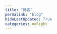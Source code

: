 ```yaml
---
title: "博客"
permalink: "blog"
hideLastUpdated: True
categories: noRight
---
```

<!--参考大佬的界面 https://xin-tan.com/guide/  暂时 404 了，作者更新网站地址为 https://xxoo521.com/ 不知道是不是放弃vuepress了  -->  
<!-- > 最近更新 👇 -->

<template>
    <div>
    <!--标签列表-->
      <div class="my-blog-head">
        <h3>标签 </h3>
        <div class="my-tag-box">
          <div
            class='my-tags' 
            :class="{ 'select-tag': tag == selectedTag, 'normal-tag': tag != selectedTag }"
            @click="myFlitter( tag )"
            v-for="tag in tags"
            style="margin: 5px;">{{ tag == 'blog' ? '全部' : tag }}</div>
        </div>
      </div>
      <el-divider></el-divider>
      <div class="my-card" :body-style="{ padding: '5px' }" v-for="(post, index) in topPublishPosts">
        <div>
          <span class="page-title"><el-link :underline="false" :href="post.path" type="primary"><strong>{{ post.title }}</strong></el-link></span>
          <div v-if="post.frontmatter.tag" style="display: inline-block; float: right;">
            <span class="this-tag"
              v-for="item in post.frontmatter.tag"
              @click="myFlitter( item )"
              ><span v-if="item !== 'blog'">{{ item }}</span></span>
          </div>
          <div class="bottom clearfix">
            <br>
            <span><small><i class="el-icon-time"></i>  {{ post.formatDay }}</small></span>
            <el-link
              class="read-more"
              :href="post.path" 
              type="primary" 
              :underline="false"
            >阅读全文</el-link>
          </div>
        </div>
      </div>
      <div @click="loadMore" class="page-guide-btn" v-show="showBtn">
        <div ref="btn">加载更多</div>
      </div>
    </div>
</template>

<script>
export default {
  data() {
    return {
      step: 12,
      posts: [],
      tags: [],
      page: 1,
      num: 0,
      showBtn: true,
      selectedTag: "blog"
    }
  },

  mounted() {
    this.posts = []
    var temp = this.$site.pages
    // 筛选标签中带有 blog 标志的文章

    for (var i = 0; i < temp.length; i++) {
      if (temp[i].frontmatter.tag) {
        var tempTag = temp[i].frontmatter.tag
        for (var j = 0; j < tempTag.length; j++){
          var isInTags = false
          for (var k = 0; k < this.tags.length; k++){
            if (tempTag[j] === this.tags[k]){
              isInTags = true
            }
          }
          if (!isInTags) {
            this.tags.push(tempTag[j])
          }
        }
        if (tempTag == 'blog' || 'blog' == tempTag[0]){
          this.posts.push(temp[i])
        }
      }
    }

    // 前端体系标签顺序化（之前标签顺序不对）
    let newTags = []
    let tagObj = {}
    this.tags.forEach(tagItem => {
        let tagArr = tagItem.split('.');
        tagArr[1]
          ? tagObj[+tagArr[0]] = tagItem
          : tagObj[-1] = tagItem
    })
    this.tags = Object.values(tagObj)
    let tem = this.tags.splice(this.tags.length - 1, 1)[0]
    this.tags.unshift(tem)

    this.num = this.posts.length
  },

  computed: {
    topPublishPosts() {
      this.showBtn =  this.page * this.step < this.num
      return this.getTopKPosts(this.page * this.step)
    }
  },

  methods: {
    getTopKPosts(num) {
      const re = /.*\/(.*?)\.(html|md)/

      return this.posts
        .map(post => {
          const execs = re.exec(post.relativePath)
          return {
            ...post,
            updateTimestamp: (new Date(post.frontmatter.date)).getTime(),
            filename: execs ? execs['1'] : '',
            formatDay: this.formatDate(new Date(post.frontmatter.date))
          }
        })
        .sort((a, b) => b.updateTimestamp - a.updateTimestamp)
        .slice(0, num)
    },
    
    formatDate(date) {
      if (!(date instanceof Date)) {
        return 
      }

      return `${date.getFullYear()}-${date.getMonth() + 1}-${date.getDate()}`
    },

    loadMore() {
      this.page += 1
    },

    myFlitter(tag) {
      this.selectedTag = tag
      this.page = 1
      this.posts = []
      var temp = this.$site.pages

      for (var i = 0; i < temp.length; i++) {
        if (temp[i].frontmatter.tag) {
          var tempTag = temp[i].frontmatter.tag

          for (var j = 0; j < tempTag.length; j++) {
            if (tempTag[j] === tag) {
              this.posts.push(temp[i])
              break
            }
          }
        }
      }
      // console.log(this.posts)
      this.num = this.posts.length
    }
  }
}
</script>

<style lang="stylus" scoped>
.my-tag-box {
  /* height: 100px; */
  display: flex;
  flex-flow: row wrap;
  align-content: flex-start
}

.my-tags {
  padding: 0.3rem .5rem;
  display: inline-block;
  cursor: pointer;
  transition: all 0.5s ease;
  border-radius: 3px;
  font-size: 14px;
  color: var(--secondary-text);
}

.my-tags:hover, .select-tag {
  color: var(--regular-text);
  font-weight: 600;
}

.my-card {
  animation: showup .6s forwards;
  border-bottom: 1px solid var(--border-color);
  padding: 1rem 0;
  .page-title .el-link {
    transition all .2s
    color: var(--primary-text)
    /* color: darken(var(--primary-text), 10%) */
    &:hover {
      color: var(--main-color);
      border-left: 2px solid var(--main-color);
      padding-left: 9px;
      transition: all .3s;
    }
  }
}

.this-tag {
  font-size: small;
  color: var(--secondary-text);
  margin-left: 10px;
  /* background: linear-gradient(120deg,#fff 50%,#f1f6f5 0); */
}

.this-tag:hover {
  cursor: pointer;
  color: var(--main-color);
  border-bottom: 1px dotted var(--main-color);
}

.read-more {
  float: right;
  background: var(--bg-color);
  padding: 3px 10px;
  border-radius: 3px;
  color: var(--regular-text);
}

@keyframes showup {
  0% {
    transform: translateY(3rem);
    opacity: 0;
  }
  100% {
    transform: translateY(0);
    opacity: 1;
  }
}
</style>

<style lang="stylus">
.page-guide-btn {
  text-align: center;
  margin: 30px 0;
  animation: showup 1s forwards;
}

.page-guide-btn div {
  display: inline-block;
  padding: 0.6rem 1.2rem;
  transition: all 0.3s ease;
  box-sizing: border-box;
  border: 1px solid var(--border-color);
  border-radius: 3px;
}

.page-guide-btn div:hover {
  background-color: var(--bg-color)
  /* background-color: darken(var(--bg-color), 50%); */
  cursor: pointer;
}

.el-divider {
  background-color: var(--border-color)
}
</style>
